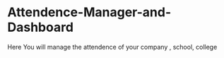 # Attendence-Manager-and-Dashboard
Here You will manage the attendence of your company , school, college 
